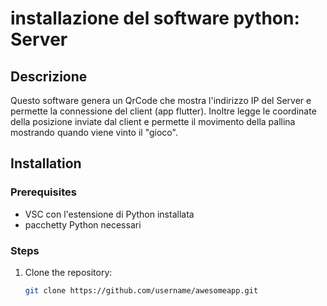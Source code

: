 # installazione del software python: Server

## Descrizione
Questo software genera un QrCode che mostra l'indirizzo IP del Server e permette la connessione del client (app flutter). Inoltre legge le coordinate della posizione inviate dal client e permette il movimento della pallina mostrando quando viene vinto il "gioco". 


## Installation

### Prerequisites
- VSC con l'estensione di Python installata
- pacchetty Python necessari

### Steps
1. Clone the repository:
   ```bash
   git clone https://github.com/username/awesomeapp.git
